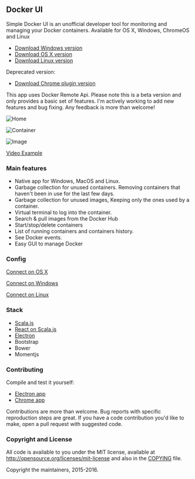 ## Docker UI
 
Simple Docker UI is an unofficial developer tool for monitoring and managing your Docker containers.
Available for OS X, Windows, ChromeOS and Linux

* [Download Windows version](https://github.com/felixgborrego/docker-ui-chrome-app/releases) 
* [Download OS X version](https://github.com/felixgborrego/docker-ui-chrome-app/releases) 
* [Download Linux version](https://github.com/felixgborrego/docker-ui-chrome-app/releases) 

Deprecated version:

* [Download Chrome plugin version](https://chrome.google.com/webstore/detail/jfaelnolkgonnjdlkfokjadedkacbnib)

This app uses Docker Remote Api.
Please note this is a beta version and only provides a basic set of features.
I'm actively working to add new features and bug fixing.
Any feedback is more than welcome!

![Home](docs/screenshots/home.png)

![Container](docs/screenshots/container.png)

![Image](docs/screenshots/container.png)

[Video Example](https://youtu.be/x6RVTHp5M7w)

### Main features

* Native app for Windows, MacOS and Linux.
* Garbage collection for unused containers. Removing containers that haven't been in use for the last few days.
* Garbage collection for unused images, Keeping only the ones used by a container.
* Virtual terminal to log into the container.
* Search & pull images from the Docker Hub
* Start/stop/delete containers
* List of running containers and containers history.
* See Docker events.
* Easy GUI to manage Docker

### Config

[Connect on OS X](https://github.com/felixgborrego/docker-ui-chrome-app/wiki/OS-X-Installable-Desktop-version)

[Connect on Windows](https://github.com/felixgborrego/docker-ui-chrome-app/wiki/Windows-installable-Desktop-version)

[Connect on Linux](https://github.com/felixgborrego/docker-ui-chrome-app/wiki/linux)

### Stack

*  [Scala.js](http://www.scala-js.org/)
*  [React on Scala.js](https://github.com/japgolly/scalajs-react)
*  [Electron](http://electron.atom.io)
*  Bootstrap
*  Bower
*  Momentjs

### Contributing

Compile and test it yourself:

* [Electron app](electron/README.md)
* [Chrome app](chromeapp/README.md)

Contributions are more than welcome. Bug reports with specific reproduction steps are great. If you have a code contribution you'd like to make, open a pull request with suggested code.


### Copyright and License

All code is available to you under the MIT license, available at
http://opensource.org/licenses/mit-license and also in the [COPYING](COPYING) file.

Copyright the maintainers, 2015-2016.
  
